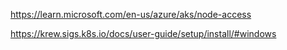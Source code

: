 https://learn.microsoft.com/en-us/azure/aks/node-access

https://krew.sigs.k8s.io/docs/user-guide/setup/install/#windows